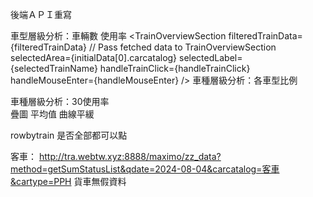 後端ＡＰＩ重寫

車型層級分析：車輛數 使用率
 <TrainOverviewSection
          filteredTrainData={filteredTrainData} // Pass fetched data to TrainOverviewSection
          selectedArea={initialData[0].carcatalog}
          selectedLabel={selectedTrainName}
          handleTrainClick={handleTrainClick}
          handleMouseEnter={handleMouseEnter}
        />
車種層級分析：各車型比例
   <BigPieChart />

車種層級分析：30使用率
   <BigPieChart />   
疊圖 平均值 曲線平緩


rowbytrain 是否全部都可以點


客車：
http://tra.webtw.xyz:8888/maximo/zz_data?method=getSumStatusList&qdate=2024-08-04&carcatalog=客車&cartype=PPH
貨車無假資料